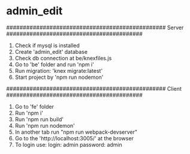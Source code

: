 # admin_edit

################################################ Server #########################################
1. Check if mysql is installed
2. Create 'admin_edit' database
3. Check db connection at be/knexfiles.js
4. Go to 'be' folder and run 'npm i'
5. Run migration: 'knex migrate:latest'
6. Start project by 'npm run nodemon'

################################################ Client #########################################
1. Go to 'fe' folder
2. Run 'npm i'
3. Run 'npm run build'
4. Run 'npm run nodemon'
5. In another tab run "npm run webpack-devserver"
6. Go to the 'http://localhost:3005/' at the browser
7. To login use:
  login: admin
  password: admin
